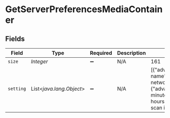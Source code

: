 # GetServerPreferencesMediaContainer


## Fields

| Field                                                                                                                                                                                                                                                                                                                                                                                                                                                                                                                                                                                                                                            | Type                                                                                                                                                                                                                                                                                                                                                                                                                                                                                                                                                                                                                                             | Required                                                                                                                                                                                                                                                                                                                                                                                                                                                                                                                                                                                                                                         | Description                                                                                                                                                                                                                                                                                                                                                                                                                                                                                                                                                                                                                                      | Example                                                                                                                                                                                                                                                                                                                                                                                                                                                                                                                                                                                                                                          |
| ------------------------------------------------------------------------------------------------------------------------------------------------------------------------------------------------------------------------------------------------------------------------------------------------------------------------------------------------------------------------------------------------------------------------------------------------------------------------------------------------------------------------------------------------------------------------------------------------------------------------------------------------ | ------------------------------------------------------------------------------------------------------------------------------------------------------------------------------------------------------------------------------------------------------------------------------------------------------------------------------------------------------------------------------------------------------------------------------------------------------------------------------------------------------------------------------------------------------------------------------------------------------------------------------------------------ | ------------------------------------------------------------------------------------------------------------------------------------------------------------------------------------------------------------------------------------------------------------------------------------------------------------------------------------------------------------------------------------------------------------------------------------------------------------------------------------------------------------------------------------------------------------------------------------------------------------------------------------------------ | ------------------------------------------------------------------------------------------------------------------------------------------------------------------------------------------------------------------------------------------------------------------------------------------------------------------------------------------------------------------------------------------------------------------------------------------------------------------------------------------------------------------------------------------------------------------------------------------------------------------------------------------------ | ------------------------------------------------------------------------------------------------------------------------------------------------------------------------------------------------------------------------------------------------------------------------------------------------------------------------------------------------------------------------------------------------------------------------------------------------------------------------------------------------------------------------------------------------------------------------------------------------------------------------------------------------ |
| `size`                                                                                                                                                                                                                                                                                                                                                                                                                                                                                                                                                                                                                                           | *Integer*                                                                                                                                                                                                                                                                                                                                                                                                                                                                                                                                                                                                                                        | :heavy_minus_sign:                                                                                                                                                                                                                                                                                                                                                                                                                                                                                                                                                                                                                               | N/A                                                                                                                                                                                                                                                                                                                                                                                                                                                                                                                                                                                                                                              | 161                                                                                                                                                                                                                                                                                                                                                                                                                                                                                                                                                                                                                                              |
| `setting`                                                                                                                                                                                                                                                                                                                                                                                                                                                                                                                                                                                                                                        | List<*java.lang.Object*>                                                                                                                                                                                                                                                                                                                                                                                                                                                                                                                                                                                                                         | :heavy_minus_sign:                                                                                                                                                                                                                                                                                                                                                                                                                                                                                                                                                                                                                               | N/A                                                                                                                                                                                                                                                                                                                                                                                                                                                                                                                                                                                                                                              | [{"advanced":false,"default":"","group":"general","hidden":false,"id":"FriendlyName","label":"Friendly name","summary":"This name will be used to identify this media server to other computers on your network. If you leave it blank, your computer's name will be used instead.","type":"text","value":"Hera"},{"advanced":false,"default":3600,"enumValues":"900:every 15 minutes\|1800:every 30 minutes\|3600:hourly\|7200:every 2 hours\|21600:every 6 hours\|43200:every 12 hours\|86400:daily","group":"library","hidden":false,"id":"ScheduledLibraryUpdateInterval","label":"Library scan interval","summary":"","type":"int","value":3600}] |